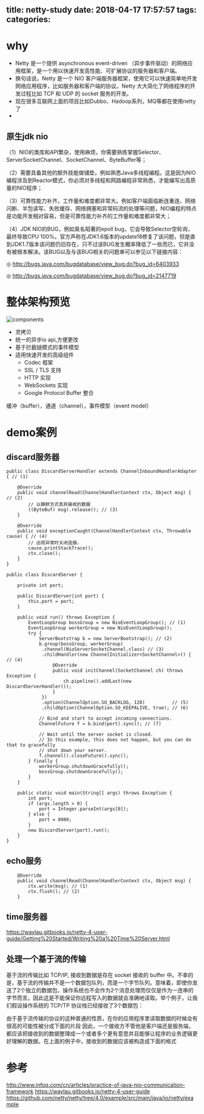 title: netty-study
date: 2018-04-17 17:57:57
tags:
categories:
---
# why

- Netty 是一个提供 asynchronous event-driven （异步事件驱动）的网络应用框架，是一个用以快速开发高性能、可扩展协议的服务器和客户端。
- 换句话说，Netty 是一个 NIO 客户端服务器框架，使用它可以快速简单地开发网络应用程序，比如服务器和客户端的协议。Netty 大大简化了网络程序的开发过程比如 TCP 和 UDP 的 socket 服务的开发。
- 现在很多互联网上面的项目比如Dubbo、Hadoop系列，MQ等都在使用netty了
- 

## 原生jdk nio
（1）NIO的类库和API繁杂，使用麻烦，你需要熟练掌握Selector、ServerSocketChannel、SocketChannel、ByteBuffer等；

（2）需要具备其他的额外技能做铺垫，例如熟悉Java多线程编程。这是因为NIO编程涉及到Reactor模式，你必须对多线程和网路编程非常熟悉，才能编写出高质量的NIO程序；

（3）可靠性能力补齐，工作量和难度都非常大。例如客户端面临断连重连、网络闪断、半包读写、失败缓存、网络拥塞和异常码流的处理等问题，NIO编程的特点是功能开发相对容易，但是可靠性能力补齐的工作量和难度都非常大；

（4）JDK NIO的BUG，例如臭名昭著的epoll bug，它会导致Selector空轮询，最终导致CPU 100%。官方声称在JDK1.6版本的update18修复了该问题，但是直到JDK1.7版本该问题仍旧存在，只不过该BUG发生概率降低了一些而已，它并没有被根本解决。该BUG以及与该BUG相关的问题单可以参见以下链接内容：

◎ http://bugs.java.com/bugdatabase/view_bug.do?bug_id=6403933

◎ http://bugs.java.com/bugdatabase/view_bug.do?bug_id=2147719


# 整体架构预览
![components](https://waylau.gitbooks.io/netty-4-user-guide/images/components.png)

- 灵拷贝
- 统一的异步io api,方便更改
- 基于拦截链模式的事件模型
- 适用快速开发的高级组件
    + Codec 框架
    + SSL / TLS 支持
    + HTTP 实现
    + WebSockets 实现
    + Google Protocol Buffer 整合

缓冲（buffer），通道（channel），事件模型（event model）

# demo案例

## discard服务器

```
public class DiscardServerHandler extends ChannelInboundHandlerAdapter { // (1)

    @Override
    public void channelRead(ChannelHandlerContext ctx, Object msg) { // (2)
        // 以静默方式丢弃接收的数据
        ((ByteBuf) msg).release(); // (3)
    }

    @Override
    public void exceptionCaught(ChannelHandlerContext ctx, Throwable cause) { // (4)
        // 出现异常时关闭连接。
        cause.printStackTrace();
        ctx.close();
    }
}
```

```
public class DiscardServer {

    private int port;

    public DiscardServer(int port) {
        this.port = port;
    }

    public void run() throws Exception {
        EventLoopGroup bossGroup = new NioEventLoopGroup(); // (1)
        EventLoopGroup workerGroup = new NioEventLoopGroup();
        try {
            ServerBootstrap b = new ServerBootstrap(); // (2)
            b.group(bossGroup, workerGroup)
             .channel(NioServerSocketChannel.class) // (3)
             .childHandler(new ChannelInitializer<SocketChannel>() { // (4)
                 @Override
                 public void initChannel(SocketChannel ch) throws Exception {
                     ch.pipeline().addLast(new DiscardServerHandler());
                 }
             })
             .option(ChannelOption.SO_BACKLOG, 128)          // (5)
             .childOption(ChannelOption.SO_KEEPALIVE, true); // (6)

            // Bind and start to accept incoming connections.
            ChannelFuture f = b.bind(port).sync(); // (7)

            // Wait until the server socket is closed.
            // In this example, this does not happen, but you can do that to gracefully
            // shut down your server.
            f.channel().closeFuture().sync();
        } finally {
            workerGroup.shutdownGracefully();
            bossGroup.shutdownGracefully();
        }
    }

    public static void main(String[] args) throws Exception {
        int port;
        if (args.length > 0) {
            port = Integer.parseInt(args[0]);
        } else {
            port = 8080;
        }
        new DiscardServer(port).run();
    }
}
```

## echo服务

```
    @Override
    public void channelRead(ChannelHandlerContext ctx, Object msg) {
        ctx.write(msg); // (1)
        ctx.flush(); // (2)
    }
```

## time服务器

https://waylau.gitbooks.io/netty-4-user-guide/Getting%20Started/Writing%20a%20Time%20Server.html


## 处理一个基于流的传输
基于流的传输比如 TCP/IP, 接收到数据是存在 socket 接收的 buffer 中。不幸的是，基于流的传输并不是一个数据包队列，而是一个字节队列。意味着，即使你发送了2个独立的数据包，操作系统也不会作为2个消息处理而仅仅是作为一连串的字节而言。因此这是不能保证你远程写入的数据就会准确地读取。举个例子，让我们假设操作系统的 TCP/TP 协议栈已经接收了3个数据包：


由于基于流传输的协议的这种普通的性质，在你的应用程序里读取数据的时候会有很高的可能性被分成下面的片段
因此，一个接收方不管他是客户端还是服务端，都应该把接收到的数据整理成一个或者多个更有意思并且能够让程序的业务逻辑更好理解的数据。在上面的例子中，接收到的数据应该被构造成下面的格式


# 参考
http://www.infoq.com/cn/articles/practice-of-java-nio-communication-framework
https://waylau.gitbooks.io/netty-4-user-guide
https://github.com/netty/netty/tree/4.0/example/src/main/java/io/netty/example